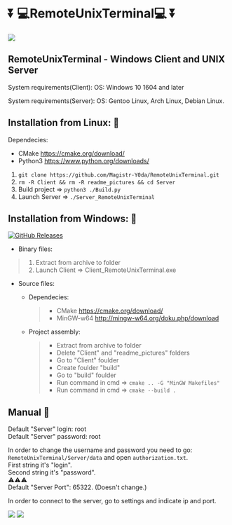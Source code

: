 # :arrow_double_down:  :computer:RemoteUnixTerminal:computer: :arrow_double_down:

![](https://github.com/Magistr-Y0da/RemoteUnixTerminal/blob/master/readme_pictures/MainConsole.PNG)

## RemoteUnixTerminal - Windows Client and UNIX Server

System requirements(Client):
OS: Windows 10 1604 and later

System requirements(Server):
OS: Gentoo Linux,
    Arch Linux,
    Debian Linux.

## Installation from Linux: :mag_right:
Dependecies:
- CMake https://cmake.org/download/
- Python3 https://www.python.org/downloads/

1. ```git clone https://github.com/Magistr-Y0da/RemoteUnixTerminal.git```
2. ```rm -R Client && rm -R readme_pictures && cd Server```
3. Build project =>  ```python3 ./Build.py```
4. Launch Server =>  ```./Server_RemoteUnixTerminal```
    
## Installation from Windows: :mag_right:

[![GitHub Releases](https://img.shields.io/github/downloads/Magistr-Y0da/RemoteUnixTerminal/v1.0/total)](https://github.com/Magistr-Y0da/RemoteUnixTerminal/releases/tag/v1.0)

- Binary files:

> 1. Extract from archive to folder
> 2. Launch Client => Client_RemoteUnixTerminal.exe

- Source files:
  - Dependecies:
    > - CMake https://cmake.org/download/
    > - MinGW-w64 http://mingw-w64.org/doku.php/download
  
  - Project assembly:
    > - Extract from archive to folder
    > - Delete "Client" and "readme_pictures" folders
    > - Go to "Client" foulder
    > - Create foulder "build"
    > - Go to "build" foulder
    > - Run command in cmd => ```cmake .. -G "MinGW Makefiles"```
    > - Run command in cmd => ```cmake --build .```

## Manual :mag_right:

Default "Server" login: root<br/>
Default "Server" password: root

In order to change the username and password you need to go:
```RemoteUnixTerminal/Server/data``` and open ```authorization.txt```.<br/>
First string it's "login". <br/>
Second string it's "password".<br/>
:warning::warning::warning:<br/>
Default "Server Port": 65322. (Doesn't change.)

In order to connect to the server, go to settings and indicate ip and port.

![](https://github.com/Magistr-Y0da/RemoteUnixTerminal/blob/master/readme_pictures/MainWindow.PNG)
![](https://github.com/Magistr-Y0da/RemoteUnixTerminal/blob/master/readme_pictures/SettingsWindow.PNG)
